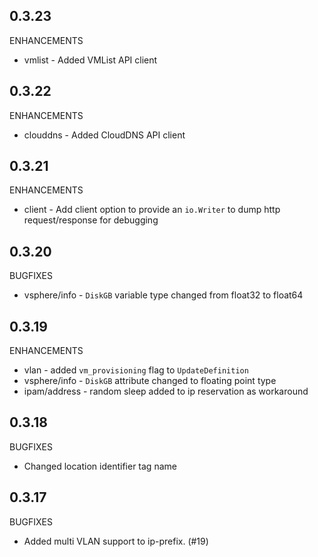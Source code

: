 ## 0.3.23

ENHANCEMENTS

* vmlist - Added VMList API client

## 0.3.22

ENHANCEMENTS

* clouddns - Added CloudDNS API client

## 0.3.21

ENHANCEMENTS

* client - Add client option to provide an `io.Writer` to dump http request/response for debugging

## 0.3.20

BUGFIXES

* vsphere/info - `DiskGB` variable type changed from float32 to float64

## 0.3.19

ENHANCEMENTS

* vlan - added `vm_provisioning` flag to `UpdateDefinition`
* vsphere/info - `DiskGB` attribute changed to floating point type
* ipam/address - random sleep added to ip reservation as workaround

## 0.3.18

BUGFIXES

* Changed location identifier tag name

## 0.3.17

BUGFIXES  

* Added multi VLAN support to ip-prefix. (#19)
